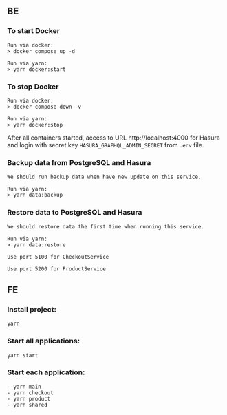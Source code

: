 ## BE
### To start Docker
```
Run via docker:
> docker compose up -d

Run via yarn:
> yarn docker:start
```
### To stop Docker
```
Run via docker:
> docker compose down -v

Run via yarn:
> yarn docker:stop
```
After all containers started, access to URL http://localhost:4000
for Hasura and login with secret key `HASURA_GRAPHQL_ADMIN_SECRET`
from `.env` file.

### Backup data from PostgreSQL and Hasura
```
We should run backup data when have new update on this service.

Run via yarn:
> yarn data:backup
```
### Restore data to PostgreSQL and Hasura
```
We should restore data the first time when running this service.

Run via yarn:
> yarn data:restore

Use port 5100 for CheckoutService

Use port 5200 for ProductService
```
## FE

### Install project:
```
yarn
```
### Start all applications: 
```
yarn start
```
### Start each application:
```
- yarn main
- yarn checkout
- yarn product
- yarn shared
```
